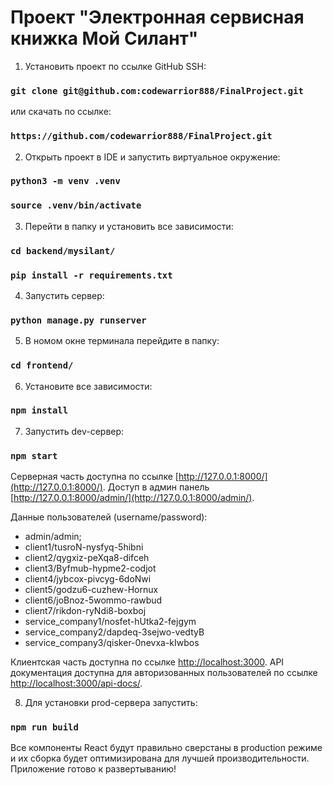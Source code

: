 # Проект "Электронная сервисная книжка Мой Силант"

1. Установить проект по ссылке GitHub SSH:

### `git clone git@github.com:codewarrior888/FinalProject.git`

или скачать по ссылке:
### `https://github.com/codewarrior888/FinalProject.git`

2. Открыть проект в IDE и запустить виртуальное окружение:

### `python3 -m venv .venv`
### `source .venv/bin/activate`

3. Перейти в папку и установить все зависимости:
### `cd backend/mysilant/`
### `pip install -r requirements.txt`

4. Запустить сервер:
### `python manage.py runserver`

5. В номом окне терминала перейдите в папку:

### `cd frontend/`

6. Установите все зависимости:

### `npm install`

7. Запустить dev-сервер:

### `npm start`

Серверная часть доступна по ссылке [http://127.0.0.1:8000/](http://127.0.0.1:8000/).
Доступ в админ панель [http://127.0.0.1:8000/admin/](http://127.0.0.1:8000/admin/).

Данные пользователей (username/password):
- admin/admin;
- client1/tusroN-nysfyq-5hibni
- client2/qygxiz-peXqa8-difceh
- client3/Byfmub-hypme2-codjot
- client4/jybcox-pivcyg-6doNwi
- client5/godzu6-cuzhew-Hornux
- client6/joBnoz-5wommo-rawbud
- client7/rikdon-ryNdi8-boxboj
- service_company1/nosfet-hUtka2-fejgym
- service_company2/dapdeq-3sejwo-vedtyB
- service_company3/qisker-0nevxa-kIwbos

Клиентская часть доступна по ссылке [http://localhost:3000](http://localhost:3000).
API документация доступна для авторизованных пользователей по ссылке [http://localhost:3000/api-docs/](http://localhost:3000/api-docs/).

8. Для установки prod-сервера запустить:
### `npm run build`

Все компоненты React будут правильно сверстаны в production режиме и их сборка будет оптимизирована для лучшей производительности.
Приложение готово к развертыванию!
